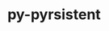 ---
title: "py-pyrsistent"
layout: cache
categories: [package, develop-2024-02-04]
meta: {"versions": ["0.19.3"], "compilers": ["cce@=15.0.1", "gcc@=11.1.0", "gcc@=11.4.0", "gcc@=7.3.1", "gcc@=7.5.0", "gcc@=9.4.0", "oneapi@=2024.0.0"], "oss": ["amzn2", "rhel8", "ubuntu18.04", "ubuntu20.04", "ubuntu22.04"], "platforms": ["linux"], "targets": ["aarch64", "neoverse_n1", "neoverse_v1", "neoverse_v2", "ppc64le", "x86_64_v3", "zen4"], "stacks": ["aws-isc", "aws-isc-aarch64", "data-vis-sdk", "e4s", "e4s-cray-rhel", "e4s-neoverse-v2", "e4s-neoverse_v1", "e4s-oneapi", "e4s-power", "radiuss", "root"], "num_specs": 18, "num_specs_by_stack": {"aws-isc-aarch64": 2, "root": 18, "aws-isc": 1, "e4s-cray-rhel": 1, "radiuss": 1, "e4s-neoverse_v1": 2, "e4s-power": 2, "data-vis-sdk": 2, "e4s-neoverse-v2": 2, "e4s": 3, "e4s-oneapi": 2}}
spec_details: [{"hash": "xwfscs7ks34uvgfcfhtdvl46kvzhicam", "compiler": "gcc@=7.3.1", "versions": ["0.19.3"], "os": "amzn2", "platform": "linux", "target": "aarch64", "variants": ["build_system=python_pip"], "stacks": ["aws-isc-aarch64", "root"], "size": "-", "tarball": "https://binaries.spack.io/develop-2024-02-04/build_cache/linux-amzn2-aarch64/gcc-7.3.1/py-pyrsistent-0.19.3/linux-amzn2-aarch64-gcc-7.3.1-py-pyrsistent-0.19.3-xwfscs7ks34uvgfcfhtdvl46kvzhicam.spack"}, {"hash": "wh7zkte4dzkgg6hkiyvkbjwkuykp7yt7", "compiler": "gcc@=7.3.1", "versions": ["0.19.3"], "os": "amzn2", "platform": "linux", "target": "neoverse_n1", "variants": ["build_system=python_pip"], "stacks": ["aws-isc-aarch64", "root"], "size": "-", "tarball": "https://binaries.spack.io/develop-2024-02-04/build_cache/linux-amzn2-neoverse_n1/gcc-7.3.1/py-pyrsistent-0.19.3/linux-amzn2-neoverse_n1-gcc-7.3.1-py-pyrsistent-0.19.3-wh7zkte4dzkgg6hkiyvkbjwkuykp7yt7.spack"}, {"hash": "wcjym6shjrspnvddcbsqqjmwn62bma45", "compiler": "gcc@=7.3.1", "versions": ["0.19.3"], "os": "amzn2", "platform": "linux", "target": "x86_64_v3", "variants": ["build_system=python_pip"], "stacks": ["aws-isc", "root"], "size": "-", "tarball": "https://binaries.spack.io/develop-2024-02-04/build_cache/linux-amzn2-x86_64_v3/gcc-7.3.1/py-pyrsistent-0.19.3/linux-amzn2-x86_64_v3-gcc-7.3.1-py-pyrsistent-0.19.3-wcjym6shjrspnvddcbsqqjmwn62bma45.spack"}, {"hash": "rrn2oqhnxtvzxbnudbizwhekmslrjkm5", "compiler": "cce@=15.0.1", "versions": ["0.19.3"], "os": "rhel8", "platform": "linux", "target": "zen4", "variants": ["build_system=python_pip"], "stacks": ["e4s-cray-rhel", "root"], "size": "-", "tarball": "https://binaries.spack.io/develop-2024-02-04/build_cache/linux-rhel8-zen4/cce-15.0.1/py-pyrsistent-0.19.3/linux-rhel8-zen4-cce-15.0.1-py-pyrsistent-0.19.3-rrn2oqhnxtvzxbnudbizwhekmslrjkm5.spack"}, {"hash": "ehxlu3c52lgwmvdobqkj6wtr5n5y43gd", "compiler": "gcc@=7.5.0", "versions": ["0.19.3"], "os": "ubuntu18.04", "platform": "linux", "target": "x86_64_v3", "variants": ["build_system=python_pip"], "stacks": ["radiuss", "root"], "size": "-", "tarball": "https://binaries.spack.io/develop-2024-02-04/build_cache/linux-ubuntu18.04-x86_64_v3/gcc-7.5.0/py-pyrsistent-0.19.3/linux-ubuntu18.04-x86_64_v3-gcc-7.5.0-py-pyrsistent-0.19.3-ehxlu3c52lgwmvdobqkj6wtr5n5y43gd.spack"}, {"hash": "p5tp7umst3fx5gtzfbr5tsgrzbpnxhmr", "compiler": "gcc@=11.4.0", "versions": ["0.19.3"], "os": "ubuntu20.04", "platform": "linux", "target": "neoverse_v1", "variants": ["build_system=python_pip"], "stacks": ["e4s-neoverse_v1", "root"], "size": "-", "tarball": "https://binaries.spack.io/develop-2024-02-04/build_cache/linux-ubuntu20.04-neoverse_v1/gcc-11.4.0/py-pyrsistent-0.19.3/linux-ubuntu20.04-neoverse_v1-gcc-11.4.0-py-pyrsistent-0.19.3-p5tp7umst3fx5gtzfbr5tsgrzbpnxhmr.spack"}, {"hash": "jcgnums5j7bpb4vco6ngxnl2kdyh74yi", "compiler": "gcc@=11.4.0", "versions": ["0.19.3"], "os": "ubuntu20.04", "platform": "linux", "target": "neoverse_v1", "variants": ["build_system=python_pip"], "stacks": ["e4s-neoverse_v1", "root"], "size": "-", "tarball": "https://binaries.spack.io/develop-2024-02-04/build_cache/linux-ubuntu20.04-neoverse_v1/gcc-11.4.0/py-pyrsistent-0.19.3/linux-ubuntu20.04-neoverse_v1-gcc-11.4.0-py-pyrsistent-0.19.3-jcgnums5j7bpb4vco6ngxnl2kdyh74yi.spack"}, {"hash": "ikrmid5stf6rdqkawovzzhjccak2xqyv", "compiler": "gcc@=9.4.0", "versions": ["0.19.3"], "os": "ubuntu20.04", "platform": "linux", "target": "ppc64le", "variants": ["build_system=python_pip"], "stacks": ["e4s-power", "root"], "size": "-", "tarball": "https://binaries.spack.io/develop-2024-02-04/build_cache/linux-ubuntu20.04-ppc64le/gcc-9.4.0/py-pyrsistent-0.19.3/linux-ubuntu20.04-ppc64le-gcc-9.4.0-py-pyrsistent-0.19.3-ikrmid5stf6rdqkawovzzhjccak2xqyv.spack"}, {"hash": "owjg4ihl73yhuhdx3qea2ictijseg7gj", "compiler": "gcc@=9.4.0", "versions": ["0.19.3"], "os": "ubuntu20.04", "platform": "linux", "target": "ppc64le", "variants": ["build_system=python_pip"], "stacks": ["e4s-power", "root"], "size": "-", "tarball": "https://binaries.spack.io/develop-2024-02-04/build_cache/linux-ubuntu20.04-ppc64le/gcc-9.4.0/py-pyrsistent-0.19.3/linux-ubuntu20.04-ppc64le-gcc-9.4.0-py-pyrsistent-0.19.3-owjg4ihl73yhuhdx3qea2ictijseg7gj.spack"}, {"hash": "rk6fxtlldh7wrw6aaz7unkmglgn5x6ek", "compiler": "gcc@=11.1.0", "versions": ["0.19.3"], "os": "ubuntu20.04", "platform": "linux", "target": "x86_64_v3", "variants": ["build_system=python_pip"], "stacks": ["root", "data-vis-sdk"], "size": "-", "tarball": "https://binaries.spack.io/develop-2024-02-04/build_cache/linux-ubuntu20.04-x86_64_v3/gcc-11.1.0/py-pyrsistent-0.19.3/linux-ubuntu20.04-x86_64_v3-gcc-11.1.0-py-pyrsistent-0.19.3-rk6fxtlldh7wrw6aaz7unkmglgn5x6ek.spack"}, {"hash": "jrxqddqf5eshlmce66vlziw4bi2cqu4z", "compiler": "gcc@=11.1.0", "versions": ["0.19.3"], "os": "ubuntu20.04", "platform": "linux", "target": "x86_64_v3", "variants": ["build_system=python_pip"], "stacks": ["root", "data-vis-sdk"], "size": "-", "tarball": "https://binaries.spack.io/develop-2024-02-04/build_cache/linux-ubuntu20.04-x86_64_v3/gcc-11.1.0/py-pyrsistent-0.19.3/linux-ubuntu20.04-x86_64_v3-gcc-11.1.0-py-pyrsistent-0.19.3-jrxqddqf5eshlmce66vlziw4bi2cqu4z.spack"}, {"hash": "hahebe3t5b3au6snooyldojvfn6sq4ec", "compiler": "gcc@=11.4.0", "versions": ["0.19.3"], "os": "ubuntu22.04", "platform": "linux", "target": "neoverse_v2", "variants": ["build_system=python_pip"], "stacks": ["root", "e4s-neoverse-v2"], "size": "-", "tarball": "https://binaries.spack.io/develop-2024-02-04/build_cache/linux-ubuntu22.04-neoverse_v2/gcc-11.4.0/py-pyrsistent-0.19.3/linux-ubuntu22.04-neoverse_v2-gcc-11.4.0-py-pyrsistent-0.19.3-hahebe3t5b3au6snooyldojvfn6sq4ec.spack"}, {"hash": "7onqwoeza2mpp64eobkklqlfiep5tnkw", "compiler": "gcc@=11.4.0", "versions": ["0.19.3"], "os": "ubuntu20.04", "platform": "linux", "target": "x86_64_v3", "variants": ["build_system=python_pip"], "stacks": ["e4s", "root"], "size": "-", "tarball": "https://binaries.spack.io/develop-2024-02-04/build_cache/linux-ubuntu20.04-x86_64_v3/gcc-11.4.0/py-pyrsistent-0.19.3/linux-ubuntu20.04-x86_64_v3-gcc-11.4.0-py-pyrsistent-0.19.3-7onqwoeza2mpp64eobkklqlfiep5tnkw.spack"}, {"hash": "acsrhniggqamyjoitsyl7zhpypctcjly", "compiler": "gcc@=11.4.0", "versions": ["0.19.3"], "os": "ubuntu20.04", "platform": "linux", "target": "x86_64_v3", "variants": ["build_system=python_pip"], "stacks": ["e4s", "root"], "size": "-", "tarball": "https://binaries.spack.io/develop-2024-02-04/build_cache/linux-ubuntu20.04-x86_64_v3/gcc-11.4.0/py-pyrsistent-0.19.3/linux-ubuntu20.04-x86_64_v3-gcc-11.4.0-py-pyrsistent-0.19.3-acsrhniggqamyjoitsyl7zhpypctcjly.spack"}, {"hash": "ccqmfg3s5ngb4pkvulrrafq6slegyeku", "compiler": "gcc@=11.4.0", "versions": ["0.19.3"], "os": "ubuntu20.04", "platform": "linux", "target": "x86_64_v3", "variants": ["build_system=python_pip"], "stacks": ["e4s", "root"], "size": "-", "tarball": "https://binaries.spack.io/develop-2024-02-04/build_cache/linux-ubuntu20.04-x86_64_v3/gcc-11.4.0/py-pyrsistent-0.19.3/linux-ubuntu20.04-x86_64_v3-gcc-11.4.0-py-pyrsistent-0.19.3-ccqmfg3s5ngb4pkvulrrafq6slegyeku.spack"}, {"hash": "imoef2yhtqrplcvqxuszamjj3z2ae4ve", "compiler": "gcc@=11.4.0", "versions": ["0.19.3"], "os": "ubuntu22.04", "platform": "linux", "target": "neoverse_v2", "variants": ["build_system=python_pip"], "stacks": ["root", "e4s-neoverse-v2"], "size": "-", "tarball": "https://binaries.spack.io/develop-2024-02-04/build_cache/linux-ubuntu22.04-neoverse_v2/gcc-11.4.0/py-pyrsistent-0.19.3/linux-ubuntu22.04-neoverse_v2-gcc-11.4.0-py-pyrsistent-0.19.3-imoef2yhtqrplcvqxuszamjj3z2ae4ve.spack"}, {"hash": "hk5qv5odrwwofodgbm5ye65zpsdmxwku", "compiler": "oneapi@=2024.0.0", "versions": ["0.19.3"], "os": "ubuntu22.04", "platform": "linux", "target": "x86_64_v3", "variants": ["build_system=python_pip"], "stacks": ["e4s-oneapi", "root"], "size": "-", "tarball": "https://binaries.spack.io/develop-2024-02-04/build_cache/linux-ubuntu22.04-x86_64_v3/oneapi-2024.0.0/py-pyrsistent-0.19.3/linux-ubuntu22.04-x86_64_v3-oneapi-2024.0.0-py-pyrsistent-0.19.3-hk5qv5odrwwofodgbm5ye65zpsdmxwku.spack"}, {"hash": "hndqj5fugdmiup6etgz3pml47s7rlq7q", "compiler": "oneapi@=2024.0.0", "versions": ["0.19.3"], "os": "ubuntu22.04", "platform": "linux", "target": "x86_64_v3", "variants": ["build_system=python_pip"], "stacks": ["e4s-oneapi", "root"], "size": "-", "tarball": "https://binaries.spack.io/develop-2024-02-04/build_cache/linux-ubuntu22.04-x86_64_v3/oneapi-2024.0.0/py-pyrsistent-0.19.3/linux-ubuntu22.04-x86_64_v3-oneapi-2024.0.0-py-pyrsistent-0.19.3-hndqj5fugdmiup6etgz3pml47s7rlq7q.spack"}]
---